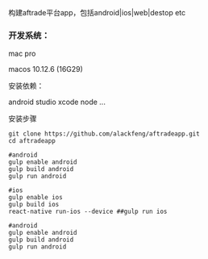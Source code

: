 构建aftrade平台app，包括android\|ios\|web\|destop etc

### 开发系统：

mac pro

macos  10.12.6 \(16G29\)

安装依赖：

android studio  xcode  node  ...

安装步骤

```
git clone https://github.com/alackfeng/aftradeapp.git
cd aftradeapp

#android
gulp enable android
gulp build android
gulp run android

#ios
gulp enable ios
gulp build ios
react-native run-ios --device ##gulp run ios

#android
gulp enable android
gulp build android
gulp run android
```



